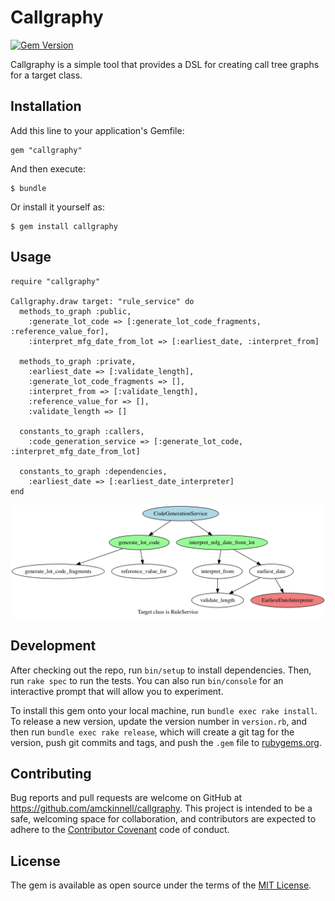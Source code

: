 # Callgraphy

[![Gem Version](https://badge.fury.io/rb/callgraphy.svg)](https://badge.fury.io/rb/callgraphy)

Callgraphy is a simple tool that provides a DSL for creating call tree graphs for a target class.

## Installation

Add this line to your application's Gemfile:

    gem "callgraphy"

And then execute:

    $ bundle

Or install it yourself as:

    $ gem install callgraphy

## Usage

    require "callgraphy"

    Callgraphy.draw target: "rule_service" do
      methods_to_graph :public,
        :generate_lot_code => [:generate_lot_code_fragments, :reference_value_for],
        :interpret_mfg_date_from_lot => [:earliest_date, :interpret_from]

      methods_to_graph :private,
        :earliest_date => [:validate_length],
        :generate_lot_code_fragments => [],
        :interpret_from => [:validate_length],
        :reference_value_for => [],
        :validate_length => []

      constants_to_graph :callers,
        :code_generation_service => [:generate_lot_code, :interpret_mfg_date_from_lot]

      constants_to_graph :dependencies,
        :earliest_date => [:earliest_date_interpreter]
    end

![RuleService Call Graph](https://github.com/amckinnell/callgraphy/blob/master/sample/rule_service.png)

## Development

After checking out the repo, run `bin/setup` to install dependencies. Then, run `rake spec` to run the tests.
You can also run `bin/console` for an interactive prompt that will allow you to experiment.

To install this gem onto your local machine, run `bundle exec rake install`. To release a new version,
update the version number in `version.rb`, and then run `bundle exec rake release`,
which will create a git tag for the version, push git commits and tags, and push the `.gem` file
to [rubygems.org](https://rubygems.org).

## Contributing

Bug reports and pull requests are welcome on GitHub at https://github.com/amckinnell/callgraphy.
This project is intended to be a safe, welcoming space for collaboration, and contributors are
expected to adhere to the [Contributor Covenant](http://contributor-covenant.org) code of conduct.

## License

The gem is available as open source under the terms of the [MIT License](http://opensource.org/licenses/MIT).
